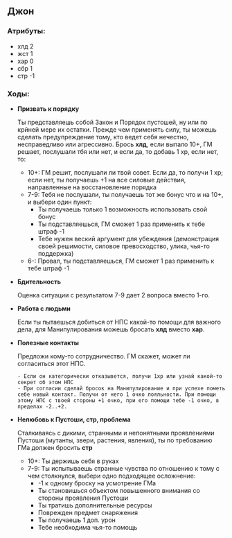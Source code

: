 ## Джон

### Атрибуты:

- хлд 2
- жст 1
- хар 0
- сбр 1
- стр -1

### Ходы:

- **Призвать к порядку**

    Ты представляешь собой Закон и Порядок пустошей, ну или по крйней мере их остатки. Прежде чем применять силу, ты можешь сделать предупреждение тому, кто ведет себя нечестно, несправедливо или агрессивно. Брось **хлд**, если выпало 10+, ГМ решает, послушали тбя или нет, и если да, то добавь 1 xp, если нет, то:

    - 10+: ГМ решит, послушали ли твой совет. Если да, то получи 1 xp; если нет, ты получаешь +1 на все силовые действия, направленные на восстановление порядка
    - 7-9: Тебя не послушали, ты получаешь тот же бонус что и на 10+, и выбери один пункт:
        - Ты получаешь только 1 возможность использовать свой бонус
        - Ты подставляешься, ГМ сможет 1 раз применить к тебе штраф -1
        - Тебе нужен веский аргумент для убеждения (демонстрация своей решимости, силовое превосходство, улика, чья-то поддержка)
    - 6-: Провал, ты подставляешься, ГМ сможет 1 раз применить к тебе штраф -1

- **Бдительность**

    Оценка ситуации с результатом 7-9 дает 2 вопроса вместо 1-го.

- **Работа с людьми**

    Если ты пытаешься добиться от НПС какой-то помощи для важного дела, для Манипулирования можешь бросать **хлд** вместо **хар**.

- **Полезные контакты**

    Предложи кому-то сотрудничество. ГМ скажет, может ли согласиться этот НПС.
    
      - Если он категорически отказывется, получи 1xp или узнай какой-то секрет об этом НПС
      - При согласии сделай бросок на Манипулирование и при успехе пометь себе новый контакт. Получи от него 1 очко лояльности. При помощи этому НПС с твоей стороны +1 очко, при его помощи тебе -1 очко, в пределах -2..+2.

- **Нелюбовь к Пустоши, стр, проблема**

    Сталкиваясь с дикими, странными и непонятными проявлениями Пустоши (мутанты, звери, растения, явления), ты по требованию ГМа должен бросить **стр**

    - 10+: Ты держишь себя в руках
    - 7-9: Ты испытываешь странные чувства по отношению к тому с чем столкнулся, выбери одно подходящее осложнение:
        - -1 к одному броску на усмотрение ГМа
        - Ты становишься объектом повышенного внимания со стороны проявления Пустоши
        - Ты тратишь дополнительные ресурсы
        - Поврежден предмет снаряжения
        - Ты получаешь 1 доп. урон
        - Тебе необходима чья-то помощь
